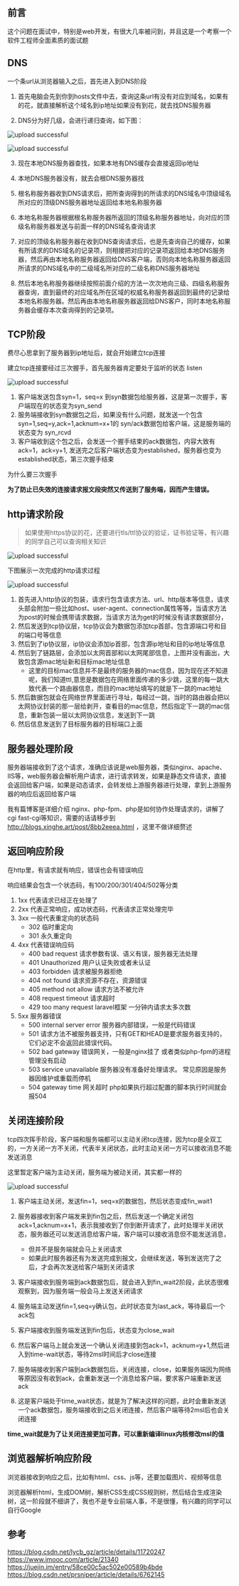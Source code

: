 ## 前言

这个问题在面试中，特别是web开发，有很大几率被问到，并且这是一个考察一个软件工程师全面素质的面试题

## DNS

一个条url从浏览器输入之后，首先进入到DNS阶段

1. 首先电脑会先到你到hosts文件中去，查询这条url有没有对应到域名，如果有的花，就直接解析这个域名到ip地址如果没有到花，就去找DNS服务器

2. DNS分为好几级，会进行递归查询，如下图：

![upload successful](http://blogs.xinghe.host/images/pasted-125.png)

![upload successful](http://blogs.xinghe.host/images/pasted-126.png)

3. 现在本地DNS服务器查找，如果本地有DNS缓存会直接返回ip地址

4. 本地DNS服务器没有，就去会根DNS服务器找

5. 根名称服务器收到DNS请求后，把所查询得到的所请求的DNS域名中顶级域名所对应的顶级DNS服务器地址返回给本地名称服务器

6. 本地名称服务器根据根名称服务器所返回的顶级名称服务器地址，向对应的顶级名称服务器发送与前面一样的DNS域名查询请求

7. 对应的顶级名称服务器在收到DNS查询请求后，也是先查询自己的缓存，如果有所请求的DNS域名的记录项，则相接把对应的记录项返回给本地DNS服务器，然后再由本地名称服务器返回给DNS客户端，否则向本地名称服务器返回所请求的DNS域名中的二级域名所对应的二级名称DNS服务器地址

8. 然后本地名称服务器继续按照前面介绍的方法一次次地向三级、四级名称服务器查询，直到最终的对应域名所在区域的权威名称服务器返回到最终的记录给本地名称服务器。然后再由本地名称服务器返回给DNS客户，同时本地名称服务器会缓存本次查询得到的记录项。

## TCP阶段

费尽心思拿到了服务器到ip地址后，就会开始建立tcp连接

建立tcp连接要经过三次握手，首先服务器肯定要处于监听的状态 listen

![upload successful](http://blogs.xinghe.host/images/pasted-131.png)

1. 客户端发送包含syn=1，seq=x 到syn数据包给服务器，这是第一次握手，客户端现在的状态变为syn_send
2. 服务端接收到syn数据包之后，如果没有什么问题，就发送一个包含syn=1,seq=y,ack=1,acknum=x+1的 syn/ack数据包给客户端，这是服务端的状态变为 syn_rcvd
3. 客户端收到这个包之后，会发送一个握手结束的ack数据包，内容大致有ack=1，ack=y+1, 发送完之后客户端状态变为established，服务器也变为established状态，第三次握手结束

为什么要三次握手

**为了防止已失效的连接请求报文段突然又传送到了服务端，因而产生错误。**

## http请求阶段

>如果使用https协议的花，还要进行tls/ttl协议的验证，证书验证等，有兴趣的同学自己可以查询相关知识

![upload successful](http://blogs.xinghe.host/images/pasted-128.png)

下图展示一次完成的http请求过程

![upload successful](http://blogs.xinghe.host/images/pasted-129.png)

1. 首先进入http协议的包装，请求行包含请求方法、url、http版本等信息，请求头部会附加一些比如host、user-agent、connection属性等等，当请求方法为post的时候会携带请求数据，当请求方法为get的时候没有请求数据部分，
2. 然后发送到tcp协议层，tcp协议会为数据包添加tcp首部，包含源端口号和目的端口号等信息
3. 然后到了ip协议层，ip协议会添加ip首部，包含源ip地址和目的ip地址等信息
4. 然后到了链路层，会添加以太网首部和以太网尾部信息，上图并没有画出，大致包含源mac地址新和目标mac地址信息
	- 这里的目标mac信息并不是最终的服务器的mac信息，因为现在还不知道呢，我们知道ttl,意思是数据包在网络里面传递的多少跳，这里的每一跳大致代表一个路由器信息，而目的mac地址填写的就是下一跳的mac地址
5. 然后数据包就会在网络世界里面进行寻址，每经过一跳，当时的路由器会把以太网协议封装的那一层给剥开，查看目的mac信息，然后指定下一跳的mac信息，重新包装一层以太网协议信息，发送到下一跳
6. 然后信息发送到了目标服务器的目标端口上面

## 服务器处理阶段

服务器端接收到了这个请求，准确应该说是web服务器，类似nginx、apache、IIS等，web服务器会解析用户请求，进行请求转发，如果是静态文件请求，直接会返回给客户端，如果是动态请求，会转发给上游服务器进行处理，拿到上游服务器的响应后返回给客户端

我有篇博客是详细介绍 nginx、php-fpm、php是如何协作处理请求的，讲解了cgi fast-cgi等知识，需要的话请移步到 http://blogs.xinghe.art/post/8bb2eeea.html ，这里不做详细赘述

## 返回响应阶段

在http里，有请求就有响应，错误也会有错误响应

响应结果会包含一个状态码，有100/200/301/404/502等分类

1. 1xx 代表请求已经正在处理了
2. 2xx 代表正常响应，成功状态码，代表请求正常处理完毕
3. 3xx 一般代表重定向的状态码
	- 302 临时重定向 
    - 301 永久重定向
4. 4xx 代表错误响应码
	- 400 bad request 请求参数有误、语义有误，服务器无法处理
	- 401 Unauthorized 用户认证失败或者未认证 
    - 403 forbidden 请求被服务器拒绝
    - 404 not found 请求资源不存在，资源错误
    - 405 method not allow 请求方法不被允许
    - 408 request timeout 请求超时
    - 429 too many request laravel框架  一分钟内请求太多次数
5. 5xx 服务器错误
	- 500 internal server error 服务器内部错误，一般是代码错误
    - 501 请求方法不被服务器支持，只有GET和HEAD是要求服务器支持的，它们必定不会返回此错误代码。
    - 502 bad gateway 错误网关，一般是nginx挂了 或者类似php-fpm的进程管理没有启动
    - 503 service unavailable 服务器没有准备好处理请求。 常见原因是服务器因维护或重载而停机
    - 504 gateway time 网关超时 php如果执行超过配置的脚本执行时间就会报504
    
## 关闭连接阶段

tcp四次挥手阶段，客户端和服务端都可以主动关闭tcp连接，因为tcp是全双工的，一方关闭一方不关闭，代表半关闭状态，此时主动关闭一方可以接收消息不能发送消息

这里暂定客户端为主动关闭，服务端为被动关闭，其实都一样的

![upload successful](http://blogs.xinghe.host/images/pasted-130.png)

1. 客户端主动关闭，发送fin=1，seq=x的数据包，然后状态变成fin_wait1

2. 服务器接收到客户端发来到fin包之后，然后发送一个确定关闭包ack=1,acknum=x+1，表示我接收到了你到断开请求了，此时处理半关闭状态，服务器还可以发送消息给客户端，客户端可以接收消息但不能发送消息，
	- 但并不是服务端就会马上关闭请求
    - 如果此时服务器还有为发送完成到报文，会继续发送，等到发送完了之后，才会再次发送给客户端到关闭请求

3. 客户端接收到服务端到ack数据包后，就会进入到fin_wait2阶段，此状态很难观察到，因为服务端一般会马上发送关闭请求

4. 服务端主动发送fin=1,seq=y确认包，此时状态变为last_ack，等待最后一个ack包

5. 客户端接收到服务端发送到fin包后，状态变为close_wait

6. 然后客户端马上就会发送一个确认关闭连接到包ack=1，acknum=y+1,然后进入到time-wait状态，等待2msl时间后才close连接

7. 服务端接收到客户端到ack数据包后，关闭连接，close，如果服务端因为网络等原因没有收到ack，会重新发送一个消息给客户端，要求客户端重新发送ack

8. 这是客户端处于time_wait状态，就是为了解决这样的问题，此时会重新发送一个ack数据包，服务端接收到之后关闭连接，然后客户端等待2msl后也会关闭连接

**time_wait就是为了让关闭连接更加可靠，可以重新编译linux内核修改msl的值**

## 浏览器解析响应阶段

浏览器接收到响应之后，比如有html、css、js等，还要加载图片、视频等信息

浏览器解析html，生成DOM树，解析CSS生成CSS规则树，然后结合生成渲染树，这一阶段就不细讲了，我也不是专业前端人事，不是很懂，有兴趣的同学可以自行Google
    
## 参考

https://blog.csdn.net/lycb_gz/article/details/11720247
https://www.imooc.com/article/21340
https://juejin.im/entry/58ce00c5ac502e00589b4bde
https://blog.csdn.net/prsniper/article/details/6762145